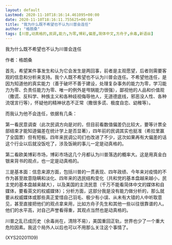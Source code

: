 ```yaml
---
layout: default
Lastmod: 2020-11-10T18:16:14.461095+00:00
date: 2020-11-10T18:16:11.755625+00:00
title: "我为什么既不希望也不认为川普会连任"
author: "格朗桑"
tags: [川普,动真格的,民调,能力,为零,博彩,偏差,简体中文,方舟子,余毒,新语丝]
---
```


我为什么既不希望也不认为川普会连任

作者：格朗桑

首先，希望某件事发生和认为它会发生是两回事，前者是主观愿望，后者则需要客观的信息和分析来支持。我个人既不希望也不认为川普会连任。不希望他连任，是因为知道他的真实能力（善于破坏不善于建设，处理复杂事务的能力为零，学习能力为零、负责任能力为零、唯一的例外是甩锅能力很强），鄙视他的人品和价值观（撒谎、反科学、种族主义和各种歧视侮辱他人，无道德底线，邪恶没人性、各种流氓言行等），怀疑他的精神状态不正常（撒很多谎、极度自恋、幼稚等）。

而我认为他不会连任，依据有几条：

第一看民意调查（此次民调方向是对的，但目前看数值偏差仍比较大，要等计票全部结束才能知道偏差在统计学上是否显著），四年前的民调其实也挺准（希拉里赢了全国票）但有短板。四年来民调公司们也改进了不少，这次如果再有大偏差的话这个行业以后就没饭吃了，涉及饭碗的事儿一定是动真格的。

第二看欧美博彩市场，博彩市场这几个月都认为川普落选的概率大。这是用真金白银来背书的观点，也一定是动真格的。

三是基本面：信息来源方面，包括川普的一贯表现、四年政绩、今年来对疫情的不作为甚至故意隐瞒和淡化、四年来的选民结构变化（共和党的基本盘越来越小，民主党的基本盘越来越大），以及美国的主流民意（千万不能看简体中文的媒体和自媒体，要看英文的权威媒体）；分析方面，这部分我是没有能力做分析的，那么就要从权威媒体或那些真正爱惜自己羽毛、极少有小误、从未有大错的人中听取意见，甚至直接把他们的观点拿来用，比如方舟子先生和其他一些以往很靠谱的人。他们的水平高，对自己声誉看得重，其观点当然也是动真格的。

川普之乱已成历史（余毒尚在，清除不易），美国重回正轨，世界也少了一个重大危险因素。我这个局外人以后也可以不用那么关注这个事情了。

(XYS20201109)

